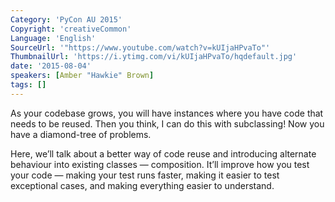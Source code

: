 ```yaml
---
Category: 'PyCon AU 2015'
Copyright: 'creativeCommon'
Language: 'English'
SourceUrl: '"https://www.youtube.com/watch?v=kUIjaHPvaTo"'
ThumbnailUrl: 'https://i.ytimg.com/vi/kUIjaHPvaTo/hqdefault.jpg'
date: '2015-08-04'
speakers: [Amber "Hawkie" Brown]
tags: []
---
```

As your codebase grows, you will have instances where you have code that needs to be reused. Then you think, I can do this with subclassing! Now you have a diamond-tree of problems.

Here, we’ll talk about a better way of code reuse and introducing alternate behaviour into existing classes — composition. It’ll improve how you test your code — making your test runs faster, making it easier to test exceptional cases, and making everything easier to understand.

